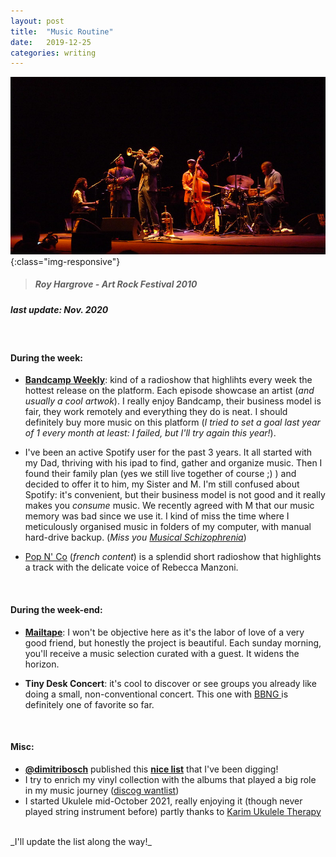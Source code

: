 ```yaml
---
layout: post
title:  "Music Routine"
date:   2019-12-25 
categories: writing
---
```


![](/assets/photos/art_rock_roy_hargrove.jpg){:class="img-responsive"}
> ##### Roy Hargrove - Art Rock Festival 2010


##### _last update: Nov. 2020_
<br>

#### During the week:
- **[Bandcamp Weekly](https://bandcamp.com/?show=352)**: kind of a radioshow that highlihts every week the hottest release on the platform. Each episode showcase an artist (_and usually a cool artwok_). I really enjoy Bandcamp, their business model is fair, they work remotely and everything they do is neat. I should definitely buy more music on this platform (_I tried to set a goal last year of 1 every month at least: I failed, but I'll try again this year!_).

- I've been an active Spotify user for the past 3 years. It all started with my Dad, thriving with his ipad to find, gather and organize music. Then I found their family plan (yes we still live together of course ;) ) and decided to offer it to him, my Sister and M. I'm still confused about Spotify: it's convenient, but their business model is not good and it really makes you _consume_ music. We recently agreed with M that our music memory was bad since we use it. I kind of miss the time where I meticulously organised music in folders of my computer, with manual hard-drive backup. (_Miss you [Musical Schizophrenia](https://musicalschizophrenia.blogspot.com/)_)

- [Pop N' Co](https://www.franceinter.fr/emissions/pop-co) (_french content_) is a splendid short radioshow that highlights a track with the delicate voice of Rebecca Manzoni.

<br>

#### During the week-end:
- **[Mailtape](https://www.mailta.pe/)**: I won't be objective here as it's the labor of love of a very good friend, but honestly the project is beautiful. Each sunday morning, you'll receive a music selection curated with a guest. It widens the horizon.

- **Tiny Desk Concert**: it's cool to discover or see groups you already like doing a small, non-conventional concert. This one with [BBNG ](https://www.npr.org/2017/01/19/510575120/badbadnotgood-tiny-desk-concert) is definitely one of favorite so far.

<br>

#### Misc:
- **[@dimitribosch](https://twitter.com/dimitribosch)** published this **[nice list](https://github.com/db0sch/awesome_webradios)** that I've been digging!
- I try to enrich my vinyl collection with the albums that played a big role in my music journey ([discog wantlist](https://www.discogs.com/mywantlist))
- I started Ukulele mid-October 2021, really enjoying it (though never played string instrument before) partly thanks to [Karim Ukulele Therapy](https://www.patreon.com/karimukuleletherapy)


<br>
_I'll update the list along the way!_

